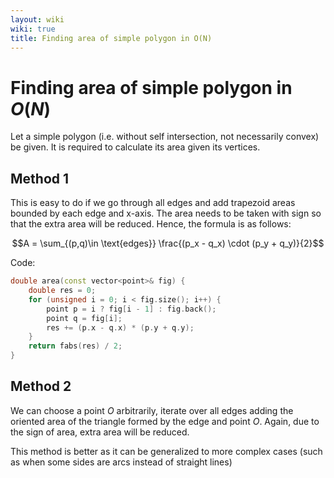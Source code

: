 ```yaml
---
layout: wiki
wiki: true
title: Finding area of simple polygon in O(N)
---
```

# Finding area of simple polygon in $O(N)$

Let a simple polygon (i.e. without self intersection, not necessarily convex) be given. It is required to calculate its area given its vertices.

## Method 1

This is easy to do if we go through all edges and add trapezoid areas bounded by each edge and x-axis. The area needs to be taken with sign so that the extra area will be reduced. Hence, the formula is as follows:

$$A = \sum_{(p,q)\in \text{edges}} \frac{(p_x - q_x) \cdot (p_y + q_y)}{2}$$

Code:

```cpp
double area(const vector<point>& fig) {
    double res = 0;
    for (unsigned i = 0; i < fig.size(); i++) {
        point p = i ? fig[i - 1] : fig.back();
        point q = fig[i];
        res += (p.x - q.x) * (p.y + q.y);
    }
    return fabs(res) / 2;
}
```

## Method 2
We can choose a point $O$ arbitrarily, iterate over all edges adding the oriented area of the triangle formed by the edge and point $O$. Again, due to the sign of area, extra area will be reduced.

This method is better as it can be generalized to more complex cases (such as when some sides are arcs instead of straight lines)

